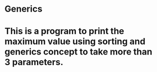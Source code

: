 # Generics
# This is a program to print the maximum value using sorting and generics concept to take more than 3 parameters.
